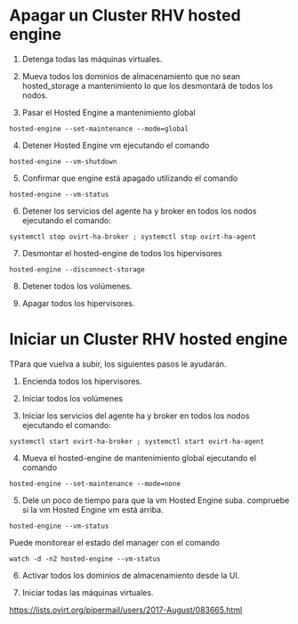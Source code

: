 # Apagar un Cluster RHV hosted engine

1) Detenga todas las máquinas virtuales.

2) Mueva todos los dominios de almacenamiento que no sean hosted_storage a mantenimiento lo que los desmontará de todos los nodos.

3) Pasar el Hosted Engine a mantenimiento global

`hosted-engine --set-maintenance --mode=global`

4) Detener Hosted Engine vm ejecutando el comando

`hosted-engine --vm-shutdown`

5) Confirmar que engine está apagado utilizando el comando

`hosted-engine --vm-status`

6) Detener los servicios del agente ha y broker en todos los nodos ejecutando el
comando:

`systemctl stop ovirt-ha-broker ; systemctl stop ovirt-ha-agent`

7) Desmontar el hosted-engine de todos los hipervisores

`hosted-engine --disconnect-storage`

8) Detener todos los volúmenes.

9) Apagar todos los hipervisores.


# Iniciar un Cluster RHV hosted engine

TPara que vuelva a subir, los siguientes pasos le ayudarán.


1) Encienda todos los hipervisores.

2) Iniciar todos los volúmenes

3) Iniciar los servicios del agente ha y broker en todos los nodos ejecutando el
comando:

`systemctl start ovirt-ha-broker ; systemctl start ovirt-ha-agent`

4) Mueva el hosted-engine de mantenimiento global ejecutando el comando

`hosted-engine --set-maintenance --mode=none`

5) Dele un poco de tiempo para que la vm Hosted Engine suba. compruebe si la vm Hosted Engine vm está arriba.

`hosted-engine --vm-status`

Puede monitorear el estado del manager con el comando

`watch -d -n2 hosted-engine --vm-status`

6) Activar todos los dominios de almacenamiento desde la UI.

7) Iniciar todas las máquinas virtuales.


https://lists.ovirt.org/pipermail/users/2017-August/083665.html
